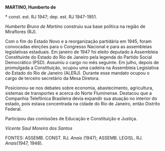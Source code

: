 **MARTINO, Humberto de**

\* const. est. RJ 1947; dep. est. RJ 1947-1951.

*Humberto Bruno de Martino* construiu sua base política na região de
Miraflores (RJ).

Com o fim do Estado Novo e a reorganização partidária em 1945, foram
convocadas eleições para o Congresso Nacional e para as assembleias
legislativas estaduais. Em janeiro de 1947 foi eleito deputado à
Assembleia Constituinte do Estado do Rio de Janeiro pela legenda do
Partido Social Democrático (PSD). Assumiu o cargo no mês seguinte. Em
julho, depois de promulgada a Constituição, ocupou uma cadeira na
Assembleia Legislativa do Estado do Rio de Janeiro (ALERJ). Durante esse
mandato ocupou o cargo de terceiro secretário da Mesa Diretora.

Posicionou-se nos debates sobre economia, abastecimento, agricultura,
sistemas de transportes e acerca do Norte Fluminense. Destacou que a
Companhia Telefônica Brasileira devia expandir sua atuação no interior
do estado, pois estava concentrada na cidade do Rio de Janeiro, então
Distrito Federal.

Participou das comissões de Educação e Constituição e Justiça.

*Vicente Saul Moreira dos Santos*

FONTES: ASSEMB. CONST. RJ. *Anais* (1947); ASSEMB. LEGISL. RJ.
*Anais*(1947, 1948).
